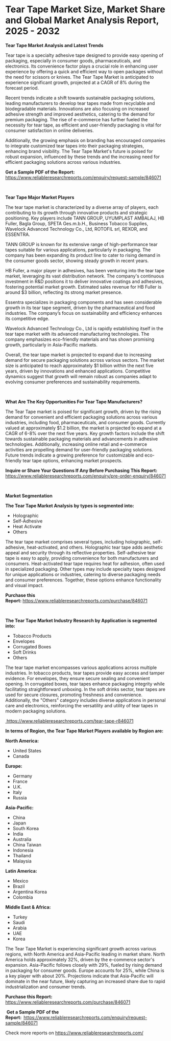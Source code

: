<p><h1>Tear Tape Market Size, Market Share and Global Market Analysis Report, 2025 - 2032</h1></p><p><strong>Tear Tape Market Analysis and Latest Trends</strong></p>
<p><p>Tear tape is a specialty adhesive tape designed to provide easy opening of packaging, especially in consumer goods, pharmaceuticals, and electronics. Its convenience factor plays a crucial role in enhancing user experience by offering a quick and efficient way to open packages without the need for scissors or knives. The Tear Tape Market is anticipated to experience significant growth, projected at a CAGR of 8% during the forecast period.</p><p>Recent trends indicate a shift towards sustainable packaging solutions, leading manufacturers to develop tear tapes made from recyclable and biodegradable materials. Innovations are also focusing on increased adhesive strength and improved aesthetics, catering to the demand for premium packaging. The rise of e-commerce has further fueled the necessity for tear tape, as efficient and user-friendly packaging is vital for consumer satisfaction in online deliveries. </p><p>Additionally, the growing emphasis on branding has encouraged companies to integrate customized tear tapes into their packaging strategies, enhancing brand visibility. The Tear Tape Market's future is poised for robust expansion, influenced by these trends and the increasing need for efficient packaging solutions across various industries.</p></p>
<p><strong>Get a Sample PDF of the Report:&nbsp;</strong> <a href="https://www.reliableresearchreports.com/enquiry/request-sample/846071?utm_campaign=3105&utm_medium=2&utm_source=Github&utm_content=ia&utm_term=04042025&utm_id=tear-tape">https://www.reliableresearchreports.com/enquiry/request-sample/846071</a></p>
<p>&nbsp;</p>
<p><strong>Tear Tape Major Market Players</strong></p>
<p><p>The tear tape market is characterized by a diverse array of players, each contributing to its growth through innovative products and strategic positioning. Key players include TANN GROUP, UYUMPLAST AMBALAJ, HB Fuller, Bagla Group, SPETA Ges.m.b.H., Business Tobacco Supplies, Wavelock Advanced Technology Co., Ltd, ROTOFIL srl, REXOR, and ESSENTRA.</p><p>TANN GROUP is known for its extensive range of high-performance tear tapes suitable for various applications, particularly in packaging. The company has been expanding its product line to cater to rising demand in the consumer goods sector, showing steady growth in recent years.</p><p>HB Fuller, a major player in adhesives, has been venturing into the tear tape market, leveraging its vast distribution network. The company's continuous investment in R&D positions it to deliver innovative coatings and adhesives, fostering potential market growth. Estimated sales revenue for HB Fuller is around $3 billion, reflecting its strong market presence.</p><p>Essentra specializes in packaging components and has seen considerable growth in its tear tape segment, driven by the pharmaceutical and food industries. The company’s focus on sustainability and efficiency enhances its competitive edge.</p><p>Wavelock Advanced Technology Co., Ltd is rapidly establishing itself in the tear tape market with its advanced manufacturing technologies. The company emphasizes eco-friendly materials and has shown promising growth, particularly in Asia-Pacific markets.</p><p>Overall, the tear tape market is projected to expand due to increasing demand for secure packaging solutions across various sectors. The market size is anticipated to reach approximately $1 billion within the next five years, driven by innovations and enhanced applications. Competitive dynamics suggest that growth will remain robust as companies adapt to evolving consumer preferences and sustainability requirements.</p></p>
<p>&nbsp;</p>
<p><strong>What Are The Key Opportunities For Tear Tape Manufacturers?</strong></p>
<p><p>The Tear Tape market is poised for significant growth, driven by the rising demand for convenient and efficient packaging solutions across various industries, including food, pharmaceuticals, and consumer goods. Currently valued at approximately $1.2 billion, the market is projected to expand at a CAGR of 6-8% over the next five years. Key growth factors include the shift towards sustainable packaging materials and advancements in adhesive technologies. Additionally, increasing online retail and e-commerce activities are propelling demand for user-friendly packaging solutions. Future trends indicate a growing preference for customizable and eco-friendly tear tape options, enhancing market prospects.</p></p>
<p><strong>Inquire or Share Your Questions If Any Before Purchasing This Report:</strong> <a href="https://www.reliableresearchreports.com/enquiry/pre-order-enquiry/846071?utm_campaign=3105&utm_medium=2&utm_source=Github&utm_content=ia&utm_term=04042025&utm_id=tear-tape">https://www.reliableresearchreports.com/enquiry/pre-order-enquiry/846071</a></p>
<p>&nbsp;</p>
<p><strong>Market Segmentation</strong></p>
<p><strong>The Tear Tape Market Analysis by types is segmented into:</strong></p>
<p><ul><li>Holographic</li><li>Self-Adhesive</li><li>Heat Activate</li><li>Others</li></ul></p>
<p><p>The tear tape market comprises several types, including holographic, self-adhesive, heat-activated, and others. Holographic tear tape adds aesthetic appeal and security through its reflective properties. Self-adhesive tear tape is easy to apply, providing convenience for both manufacturers and consumers. Heat-activated tear tape requires heat for adhesion, often used in specialized packaging. Other types may include specialty tapes designed for unique applications or industries, catering to diverse packaging needs and consumer preferences. Together, these options enhance functionality and visual impact.</p></p>
<p><strong>Purchase this Report:&nbsp;</strong><a href="https://www.reliableresearchreports.com/purchase/846071?utm_campaign=3105&utm_medium=2&utm_source=Github&utm_content=ia&utm_term=04042025&utm_id=tear-tape">https://www.reliableresearchreports.com/purchase/846071</a></p>
<p>&nbsp;</p>
<p><strong>The Tear Tape Market Industry Research by Application is segmented into:</strong></p>
<p><ul><li>Tobacco Products</li><li>Envelopes</li><li>Corrugated Boxes</li><li>Soft Drinks</li><li>Others</li></ul></p>
<p><p>The tear tape market encompasses various applications across multiple industries. In tobacco products, tear tapes provide easy access and tamper evidence. For envelopes, they ensure secure sealing and convenient opening. In corrugated boxes, tear tapes enhance packaging integrity while facilitating straightforward unboxing. In the soft drinks sector, tear tapes are used for secure closures, promoting freshness and convenience. Additionally, the "Others" category includes diverse applications in personal care and electronics, reinforcing the versatility and utility of tear tapes in modern packaging solutions.</p></p>
<p><a href="https://www.reliableresearchreports.com/tear-tape-r846071?utm_campaign=3105&utm_medium=2&utm_source=Github&utm_content=ia&utm_term=04042025&utm_id=tear-tape">&nbsp;https://www.reliableresearchreports.com/tear-tape-r846071</a></p>
<p><strong>In terms of Region, the Tear Tape Market Players available by Region are:</strong></p>
<p>
    <p> <strong> North America: </strong>
        <ul>
            <li>United States</li>
            <li>Canada</li>
        </ul>
        </p> 
    <p> <strong> Europe: </strong>
        <ul>
            <li>Germany</li>
            <li>France</li>
            <li>U.K.</li>
            <li>Italy</li>
            <li>Russia</li>
        </ul>
        </p> 
    <p> <strong> Asia-Pacific: </strong>
        <ul>
            <li>China</li>
            <li>Japan</li>
            <li>South Korea</li>
            <li>India</li>
            <li>Australia</li>
            <li>China Taiwan</li>
            <li>Indonesia</li>
            <li>Thailand</li>
            <li>Malaysia</li>
        </ul>
        </p> 
    <p> <strong> Latin America: </strong>
        <ul>
            <li>Mexico</li>
            <li>Brazil</li>
            <li>Argentina Korea</li>
            <li>Colombia</li>
        </ul>
        </p> 
    <p> <strong> Middle East & Africa: </strong>
        <ul>
            <li>Turkey</li>
            <li>Saudi</li>
            <li>Arabia</li>
            <li>UAE</li>
            <li>Korea</li>
        </ul>
    </p>
    </p>
<p><p>The Tear Tape Market is experiencing significant growth across various regions, with North America and Asia-Pacific leading in market share. North America holds approximately 32%, driven by the e-commerce sector's expansion. Asia-Pacific follows closely with 29%, fueled by rising demand in packaging for consumer goods. Europe accounts for 25%, while China is a key player with about 20%. Projections indicate that Asia-Pacific will dominate in the near future, likely capturing an increased share due to rapid industrialization and consumer trends.</p></p>
<p><strong>Purchase this Report: </strong><a href="https://www.reliableresearchreports.com/purchase/846071?utm_campaign=3105&utm_medium=2&utm_source=Github&utm_content=ia&utm_term=04042025&utm_id=tear-tape">https://www.reliableresearchreports.com/purchase/846071</a></p>
<p>&nbsp;<strong>Get a Sample PDF of the Report:&nbsp;&nbsp;</strong><a href="https://www.reliableresearchreports.com/enquiry/request-sample/846071?utm_campaign=3105&utm_medium=2&utm_source=Github&utm_content=ia&utm_term=04042025&utm_id=tear-tape">https://www.reliableresearchreports.com/enquiry/request-sample/846071</a></p>
<p><strong></strong></p>
<p>Check more reports on <a href="https://www.reliableresearchreports.com/?utm_campaign=3105&utm_medium=2&utm_source=Github&utm_content=ia&utm_term=04042025&utm_id=tear-tape">https://www.reliableresearchreports.com/</a></p>